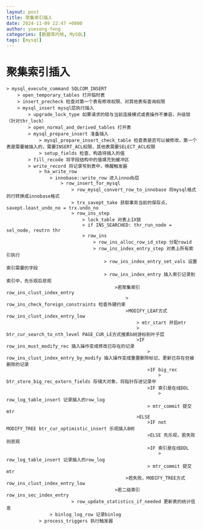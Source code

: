 ```yaml
---
layout: post
title: 聚集索引插入
date: 2024-11-09 22:47 +0800
author: yuesong-feng
categories: [数据库内核, MySQL]
tags: [mysql]
---
```

# 聚集索引插入

    > mysql_execute_command SQLCOM_INSERT
        > open_temporary_tables 打开临时表
        > insert_precheck 检查对第一个表有修改权限、对其他表有查询权限
        > mysql_insert mysql层执行插入
            > upgrade_lock_type 如果请求的锁与当前连接模式或表操作不兼容，升级锁（针对thr_lock）
            > open_normal_and_derived_tables 打开表
            > mysql_prepare_insert 准备插入
                > mysql_prepare_insert_check_table 检查表是否可以被修改，第一个表是需要被插入的，需要INSERT_ACL权限，其他表需要SELECT_ACL权限
                > setup_fields 检查、构造待插入的值
            > fill_recode 将字段结构中的值填充到缓冲区
            > write_record 将记录写到表中，唤醒触发器
                > ha_write_row
                    > innobase::write_row 进入innodb层
                        > row_insert_for_mysql 
                            > row_mysql_convert_row_to_innobase 将mysql格式的行转换成innobase格式
                            > trx_savept_take 获取事务当前的保存点，savept.least_undo_no = trx.undo_no
                            > row_ins_step 
                                > lock_table 对表上IX锁
                                > if INS_SEARCHED: thr_run_node = sel_node, reutrn thr
                                > row_ins
                                    > row_ins_alloc_row_id_step 分配rowid
                                    > row_ins_index_entry_step 对表上所有索引执行
                                        > row_ins_index_entry_set_vals 设置索引需要的字段
                                        > row_ins_index_entry 插入索引记录到索引中，先乐观后悲观
                                            >若聚集索引 row_ins_clust_index_entry 
                                                > row_ins_check_foreign_constraints 检查外键约束
                                                >MODIFY_LEAF方式 row_ins_clust_index_entry_low
                                                    > mtr_start 开启mtr
                                                    > btr_cur_search_to_nth_level PAGE_CUR_LE方式搜素b树游标到叶子层
                                                    >IF row_ins_must_modify_rec 插入操作变成修改已存在的记录
                                                        > row_ins_clust_index_entry_by_modify 插入操作变成重置删除标记、更新已存在但被删除的记录
                                                        >IF big_rec
                                                            > btr_store_big_rec_extern_fields 存储大对象，将指针存进记录中
                                                        >IF 索引是在线DDL
                                                            > row_log_table_insert 记录插入的row_log
                                                        > mtr_commit 提交mtr
                                                    >ELSE 
                                                        >IF not MODIFY_TREE btr_cur_optimistic_insert 乐观插入B树
                                                        >ELSE 先乐观，若失败则悲观 
                                                        >IF 索引是在线DDL
                                                            > row_log_table_insert 记录插入的row_log
                                                        > mtr_commit 提交mtr
                                                >若失败，MODIFY_TREE方式row_ins_clust_index_entry_low
                                            >若二级索引 row_ins_sec_index_entry
                            > row_update_statistics_if_needed 更新表的统计信息
                    > binlog_log_row 记录binlog
                > process_triggers 执行触发器